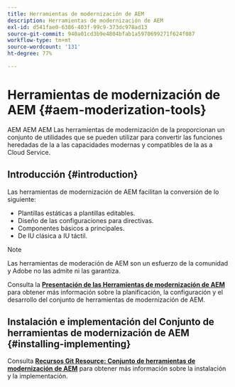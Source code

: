 ```yaml
---
title: Herramientas de modernización de AEM
description: Herramientas de modernización de AEM
exl-id: d541fae0-6386-403f-99c9-373dc978ad13
source-git-commit: 940a01cd3b9e4804bfab1a5970699271f624f087
workflow-type: tm+mt
source-wordcount: '131'
ht-degree: 77%

---
```


# Herramientas de modernización de AEM {#aem-moderization-tools}

AEM AEM AEM Las herramientas de modernización de la proporcionan un conjunto de utilidades que se pueden utilizar para convertir las funciones heredadas de la a las capacidades modernas y compatibles de la as a Cloud Service.


## Introducción {#introduction}

Las herramientas de modernización de AEM facilitan la conversión de lo siguiente:

* Plantillas estáticas a plantillas editables.
* Diseño de las configuraciones para directivas.
* Componentes básicos a principales.
* De IU clásica a IU táctil.

>[!NOTE]
>Las herramientas de moderación de AEM son un esfuerzo de la comunidad y Adobe no las admite ni las garantiza.

Consulta la **[Presentación de las Herramientas de modernización de AEM](https://opensource.adobe.com/aem-modernize-tools/)** para obtener más información sobre la planificación, la configuración y el desarrollo del conjunto de herramientas de modernización de AEM.

## Instalación e implementación del Conjunto de herramientas de modernización de AEM {#installing-implementing}

Consulta **[Recursos Git Resource: Conjunto de herramientas de modernización de AEM](https://github.com/adobe/aem-modernize-tools)** para obtener más información sobre la instalación y la implementación.
